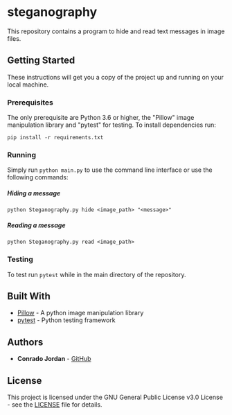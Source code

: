 # steganography

This repository contains a program to hide and read text messages in image files.

## Getting Started

These instructions will get you a copy of the project up and running on your local machine.

### Prerequisites

The only prerequisite are Python 3.6 or higher, the "Pillow" image manipulation library and "pytest" for testing. To install dependencies run:

```
pip install -r requirements.txt
```

### Running

Simply run `python main.py` to use the command line interface or use the following commands:

##### Hiding a message
```
python Steganography.py hide <image_path> "<message>"
```
##### Reading a message
```
python Steganography.py read <image_path>
```

### Testing

To test run `pytest` while in the main directory of the repository.


## Built With

* [Pillow](https://pillow.readthedocs.io/en/stable/) - A python image manipulation library
* [pytest](https://docs.pytest.org/en/latest/) - Python testing framework


## Authors

* **Conrado Jordan** - [GitHub](https://github.com/conradojordan/)


## License

This project is licensed under the GNU General Public License v3.0 License - see the [LICENSE](LICENSE) file for details.
